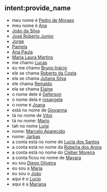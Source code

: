 ## intent:provide_name
- meu nome é [Pedro de Moraes](name)
- meu nome é [Ana](name)
- [João da Silva](name)
- [José Roberto Junior](name)
- [Jorge](name)
- [Pamela](name)
- [Ana Paula](name)
- [Maria Laura Martins](name)
- me chamo [Lucas](name)
- eu me chamo [Bruno Inácio](name)
- ele se chama [Roberto da Costa](name)
- ela se chama [Juliana Silva](name)
- ele chama [Reinaldo](name)
- ela se chama [Elaine](name)
- o nome dele é [Geferson](name)
- o nome dela é [rosangela](name)
- o nome é [Joana](name)
- está no nome de [Giovanna](name)
- tá no nome de [Vitor](name)
- tá no nome: [Mario](name)
- tah no nome [Luigi](name)
- nome: [Marcelo Aparecido](name)
- nome: [Jarbas](name)
- a conta está no nome de [Lucia dos Santos](name)
- a conta está no nome da [Roberta dos Anjos](name)
- a conta está no nome do [Cléber Moreira](name)
- a conta ficou no nome de [Mayara](name)
- eu sou [Diego Oliveira](name)
- eu sou a [Maria](name)
- eu sou o [João](name)
- aqui é o [Lucio](name)
- aqui é a [Mariana](name)